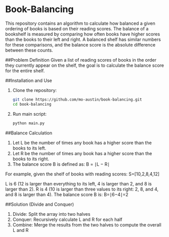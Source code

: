 # Book-Balancing
This repository contains an algorithm to calculate how balanced a given ordering of books is based on their reading scores. The balance of a bookshelf is measured by comparing how often books have higher scores than the books to their left and right. A balanced shelf has similar numbers for these comparisons, and the balance score is the absolute difference between these counts.

##Problem Definition
Given a list of reading scores of books in the order they currently appear on the shelf, the goal is to calculate the balance score for the entire shelf.

##Installation and Use
1. Clone the repository:
   ```sh
   git clone https://github.com/mo-austin/book-balancing.git
   cd book-balancing
2. Run main script:
   ```sh
   python main.py

##Balance Calculation
1. Let L be the number of times any book has a higher score than the books to its left.
2. Let R be the number of times any book has a higher score than the books to its right.
3. The balance score B is defined as: B = ∣L − R∣

For example, given the shelf of books with reading scores:
S=[10,2,8,4,12]

L is 6 (12 is larger than everything to its left, 4 is larger than 2, and 8 is larger than 2).
R is 4 (10 is larger than three values to its right: 2, 8, and 4, and 8 is larger than 4).
The balance score B is:
B=∣6−4∣=2

##Solution (Divide and Conquer)
1. Divide: Split the array into two halves
2. Conquer: Recursively calculate L and R for each half
3. Combine: Merge the results from the two halves to compute the overall L and R

